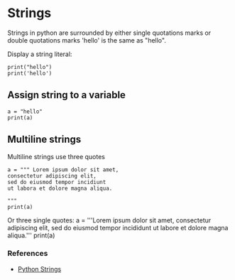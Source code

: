 # Strings
Strings in python are surrounded by either single quotations marks or double quotations marks
'hello' is the same as "hello".

Display a string literal:
```
print("hello")
print('hello')
```
## Assign string to a variable
```
a = "hello"
print(a)
```
## Multiline strings
Multiline strings use three quotes
```
a = """ Lorem ipsum dolor sit amet,
consectetur adipiscing elit,
sed do eiusmod tempor incidiunt
ut labora et dolore magna aliqua.

"""
print(a)
```

Or three single quotes:
a = '''Lorem ipsum dolor sit amet,
consectetur adipiscing elit,
sed do eiusmod tempor incididunt
ut labore et dolore magna aliqua.'''
print(a)

### References
- [Python Strings](https://www.w3schools.com/python/python_strings.asp)
